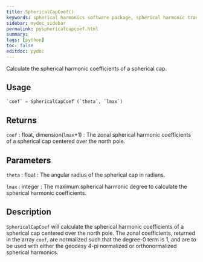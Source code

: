 ```yaml
---
title: SphericalCapCoef()
keywords: spherical harmonics software package, spherical harmonic transform, legendre functions, multitaper spectral analysis, fortran, Python, gravity, magnetic field
sidebar: mydoc_sidebar
permalink: pysphericalcapcoef.html
summary:
tags: [python]
toc: false
editdoc: pydoc
---
```


Calculate the spherical harmonic coefficients of a spherical cap.

## Usage

```python
`coef` = SphericalCapCoef (`theta`, `lmax`)
```

## Returns

`coef` : float, dimension(`lmax`+1)
:   The zonal spherical harmonic coefficients of a spherical cap centered over the north pole.

## Parameters

`theta` : float
:   The angular radius of the spherical cap in radians.

`lmax` : integer
:   The maximum spherical harmonic degree to calculate the spherical harmonic coefficients.

## Description

`SphericalCapCoef` will calculate the spherical harmonic coefficients of a spherical cap centered over the north pole. The zonal coefficients, returned in the array `coef`, are normalized such that the degree-0 term is 1, and are to be used with either the geodesy 4-pi normalized or orthonormalized spherical harmonics.
